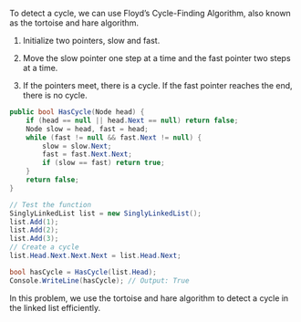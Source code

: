 To detect a cycle, we can use Floyd’s Cycle-Finding Algorithm, also known as the tortoise and hare algorithm.

1. Initialize two pointers, slow and fast.

2. Move the slow pointer one step at a time and the fast pointer two steps at a time.

3. If the pointers meet, there is a cycle. If the fast pointer reaches the end, there is no cycle.

```csharp
public bool HasCycle(Node head) {
    if (head == null || head.Next == null) return false;
    Node slow = head, fast = head;
    while (fast != null && fast.Next != null) {
        slow = slow.Next;
        fast = fast.Next.Next;
        if (slow == fast) return true;
    }
    return false;
}

// Test the function
SinglyLinkedList list = new SinglyLinkedList();
list.Add(1);
list.Add(2);
list.Add(3);
// Create a cycle
list.Head.Next.Next.Next = list.Head.Next;

bool hasCycle = HasCycle(list.Head);
Console.WriteLine(hasCycle); // Output: True
```

In this problem, we use the tortoise and hare algorithm to detect a cycle in the linked list efficiently.
